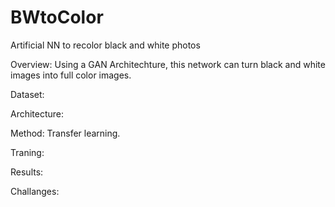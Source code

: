 # BWtoColor
Artificial NN to recolor black and white photos

Overview:
Using a GAN Architechture, this network can turn black and white images into full color images. 

Dataset:

Architecture:

Method:
Transfer learning. 

Traning:

Results:

Challanges:

